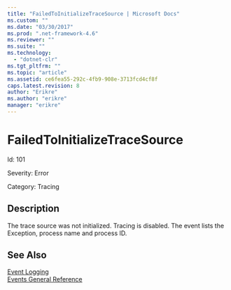 ```yaml
---
title: "FailedToInitializeTraceSource | Microsoft Docs"
ms.custom: ""
ms.date: "03/30/2017"
ms.prod: ".net-framework-4.6"
ms.reviewer: ""
ms.suite: ""
ms.technology: 
  - "dotnet-clr"
ms.tgt_pltfrm: ""
ms.topic: "article"
ms.assetid: ce6fea55-292c-4fb9-908e-3713fcd4cf8f
caps.latest.revision: 8
author: "Erikre"
ms.author: "erikre"
manager: "erikre"
---
```

# FailedToInitializeTraceSource
Id: 101  
  
 Severity: Error  
  
 Category: Tracing  
  
## Description  
 The trace source was not initialized. Tracing is disabled. The event lists the Exception, process name and process ID.  
  
## See Also  
 [Event Logging](../../../../../docs/framework/wcf/diagnostics/event-logging/event-logging-in-wcf.md)   
 [Events General Reference](../../../../../docs/framework/wcf/diagnostics/event-logging/events-general-reference.md)